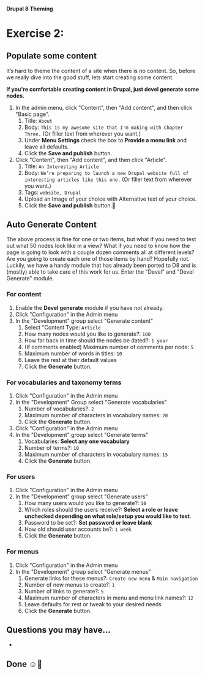 #### Drupal 8 Theming

# Exercise 2: 

## Populate some content

It’s hard to theme the content of a site when there is no content. So, before we really dive into the good stuff, lets start creating some content.

**If you're comfortable creating content in Drupal, just devel generate some nodes.**


1. In the admin menu, click "Content", then "Add content", and then click "Basic page". 
    1. Title: `About`
    2. Body: `This is my awesome site that I'm making with Chapter Three.` (Or filler text from wherever you want.)
    3. Under **Menu Settings** check the box to **Provide a menu link** and leave all defaults.
    4. Click the **Save and publish** button.
2. Click "Content", then "Add content", and then click "Article". 
    1. Title: `An Interesting Article`
    2. Body: `We’re preparing to launch a new Drupal website full of interesting articles like this one.`  (Or filler text from wherever you want.)
    3. Tags: `website, Drupal`
    4. Upload an Image of your choice with Alternative text of your choice.
    5. Click the **Save and publish** button.

## Auto Generate Content

The above process is fine for one or two items, but what if you need to test out what 50 nodes look like in a view? What if you need to know how the page is going to look with a couple dozen comments all at different levels? Are you going to create each one of those items by hand? Hopefully not. Luckily, we have a handy module that has already been ported to D8 and is (mostly) able to take care of this work for us. Enter the "Devel" and "Devel Generate" module.

### For content

1. Enable the **Devel generate** module if you have not already.
1. Click "Configuration" in the Admin menu
2. In the "Development" group select "Generate content" 
	1. Select "Content Type: `Article`
	2. How many nodes would you like to generate?: `100`
	3. How far back in time should the nodes be dated?: `1 year`
	4. (If comments enabled) Maximum number of comments per node: `5`
	4. Maximum number of words in titles: `10` 
	5. Leave the rest at their default values
	3. Click the **Generate** button.


### For vocabularies and taxonomy terms
1. Click "Configuration" in the Admin menu
2. In the "Development" Group select "Generate vocabularies"
	1. Number of vocabularies?: `2`
	2. Maximum number of characters in vocabulary names: `20`
	3. Click the **Generate** button.
3. Click "Configuration" in the Admin menu
4. In the "Development" group select "Generate terms"
	1. Vocabularies: **Select any one vocabulary**
	2. Number of terms?: `10`
	2. Maximum number of characters in vocabulary names: `15`
	3. Click the **Generate** button.


### For users
1. Click "Configuration" in the Admin menu
2. In the "Development" group select "Generate users"
	1. How many users would you like to generate?: `10`
	2. Which roles should the users receive?: **Select a role or leave unchecked depending on what role/setup you would like to test**.
	3. Password to be set?: **Set password or leave blank**
	4. How old should user accounts be?: `1 week`
	5. Click the **Generate** button.


### For menus
1. Click "Configuration" in the Admin menu
2. In the "Development" group select "Generate menus"
	1. Generate links for these menus?: `Create new menu` & `Main navigation`
	2. Number of new menus to create?: `1`
	3. Number of links to generate?: `5`
	4. Maximum number of characters in menu and menu link names?: `12`
	5. Leave defaults for rest or tweak to your desired needs
	5. Click the **Generate** button.

	
## Questions you may have...
+ 

## Done ☺
